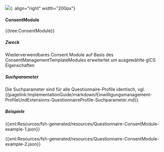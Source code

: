 ![](https://www.ths-greifswald.de/wp-content/uploads/2019/01/Design-Logo-THS-deutsch-271-padding.png){: align="right" width="200px"}
#### ConsentModule
{{tree:ConsentModule}}

##### Zweck
Wiederverwendbares Consent Module auf Basis des ConsentManagementTemplateModules erweitertet um ausgewählte gICS Eigenschaften

##### Suchparameter

Die Suchparameter sind für alle Questionnaire-Profile identisch, vgl. {{pagelink:ImplementationGuide/markdown/Einwilligungsmanagement-ProfileUndExtensions-QuestionnaireProfile-Suchparameter.md}}.

##### Beispiele
{{xml:Resources/fsh-generated/resources/Questionnaire-ConsentModule-example-1.json}}

{{xml:Resources/fsh-generated/resources/Questionnaire-ConsentModule-example-2.json}}
